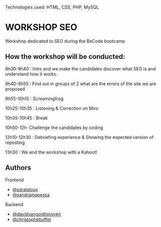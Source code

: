 Technologies used: HTML, CSS, PHP, MySQL

# WORKSHOP SEO

Workshop dedicated to SEO during the BeCode bootcamp


## How the workshop will be conducted:

9h30-9h40 : Intro and we make the candidates discover what SEO is and understand how it works.

9h40-9h55 : Find out in groups of 2 what are the errors of the site we are proposed 

9h55-10h10 : Screamingfrog

10h25-10h35 : Listening & Correction on Miro

10h35-10h45 : Break

10h50-12h: Challenge the candidates by coding 

12h10-12h30 : Debriefing experience & Showing the expected version of reposting

13h30 : We end the workshop with a Kahoot!



## Authors

Frontend

- [@saralaloux](https://github.com/saralaloux)
- [@sandramapessa](https://github.com/Sandy2903)

Backend

- [@davidvangoidtsnoven](https://github.com/SalukiMakingCode)
- [@christophebuffet](https://github.com/Christophe28)